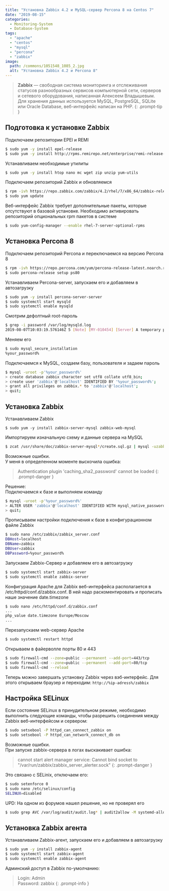 ```yaml
---
title: "Установка Zabbix 4.2 и MySQL-сервер Percona 8 на Centos 7"
date: "2019-08-15"
categories: 
  - Monitoring-System
  - Database-System
tags: 
  - "apache"
  - "centos"
  - "mysql"
  - "percona"
  - "zabbix"
image:
  path: /commons/1051548_1085_2.jpg
  alt: "Установка Zabbix 4.2 и Percona 8"
---
```


> **Zabbix** — свободная система мониторинга и отслеживания статусов разнообразных сервисов компьютерной сети, серверов и сетевого оборудования, написанная Алексеем Владышевым. Для хранения данных используется MySQL, PostgreSQL, SQLite или Oracle Database, веб-интерфейс написан на PHP.
{: .prompt-tip }

## Подготовка к установке Zabbix

Подключаем репозитории EPEl и REMI

```sh
$ sudo yum -y install epel-release
$ sudo yum -y install http://rpms.remirepo.net/enterprise/remi-release-7.rpm
```

Устанавливаем необходимые утилиты

```sh
$ sudo yum -y install htop nano mc wget zip unzip yum-utils
```

Подключаем репозиторий Zabbix и обновляемся

```sh
$ rpm -ivh https://repo.zabbix.com/zabbix/4.2/rhel/7/x86_64/zabbix-release-4.2-1.el7.noarch.rpm
$ sudo yum update
```

Веб-интерфейс Zabbix требует дополнительные пакеты, которые отсутствуют в базовой установке. Необходимо активировать репозиторий опциональных rpm пакетов в системе

```sh
$ sudo yum-config-manager --enable rhel-7-server-optional-rpms
```

## Установка Percona 8

Подключаем репозиторий Percona и переключаемся на версию Percona 8

```sh
$ rpm -ivh https://repo.percona.com/yum/percona-release-latest.noarch.rpm
$ sudo percona-release setup ps80
```

Устанавливаем Percona-server, запускаем его и добавляем в автозагрузку

```sh
$ sudo yum -y install percona-server-server
$ sudo systemctl start mysqld
$ sudo systemctl enable mysqld
```

Смотрим дефолтный root-пароль

```sh
$ grep -i password /var/log/mysqld.log
2019-08-07T10:03:19.576146Z 5 [Note] [MY-010454] [Server] A temporary password is generated for root@localhost: f.pjp.N?S1&q
```

Меняем его

```sh
$ sudo mysql_secure_installation
%your_password%
```

Подключаемся к MySQL, создаем базу, пользователя и задаем пароль

```sh
$ mysql -uroot -p'%your_password%'
> create database zabbix character set utf8 collate utf8_bin;
> create user 'zabbix'@'localhost' IDENTIFIED BY '%your_password%';
> grant all privileges on zabbix.* to 'zabbix'@'localhost';
> quit;
```

## Установка Zabbix

Устанавливаем Zabbix

```
$ sudo yum -y install zabbix-server-mysql zabbix-web-mysql
```

Импортируем изначальную схему и данные сервера на MySQL

```sh
$ zcat /usr/share/doc/zabbix-server-mysql*/create.sql.gz | mysql -uzabbix -p zabbix
```

Возможные ошибки.  
У меня в определенном моменте выскочила ошибка:

> Authentication plugin 'caching_sha2_password' cannot be loaded
{: .prompt-danger }

Решение:  
Подключаемся к базе и выполняем команду

```sh
$ mysql -uroot -p'%your_password%'
> ALTER USER 'zabbix'@'localhost' IDENTIFIED WITH mysql_native_password BY '%your_password%';
> quit;
```

Прописываем настройки подключения к базе в конфигурационном файле Zabbix

```sh
$ sudo nano /etc/zabbix/zabbix_server.conf
DBHost=localhost
DBName=zabbix
DBUser=zabbix
DBPassword=%your_password%
```

Запускаем Zabbix-Сервер и добавляем его в автозагрузку

```sh
$ sudo systemctl start zabbix-server
$ sudo systemctl enable zabbix-server
```

Конфигурация Apache для Zabbix веб-интерфейса располагается в /etc/httpd/conf.d/zabbix.conf. В ней надо раскоментировать и прописать наше значение date.timezone

```sh
$ sudo nano /etc/httpd/conf.d/zabbix.conf
...
php_value date.timezone Europe/Moscow
...
```

Перезапускаем web-сервер Apache

```sh
$ sudo systemctl restart httpd
```

Открываем в файерволле порты 80 и 443

```sh
$ sudo firewall-cmd --zone=public --permanent --add-port=443/tcp
$ sudo firewall-cmd --zone=public --permanent --add-port=80/tcp
$ sudo firewall-cmd --reload
```

Теперь можно завершать установку Zabbix через вэб-интерфейс. Для этого открываем браузер и переходим: `http://%ip-adress%/zabbix`

## Настройка SELinux

Если состояние SELinux в принудительном режиме, необходимо выполнить следующие команды, чтобы разрешить соединения между Zabbix веб-интерфейсом и сервером:

```sh
$ sudo setsebool -P httpd_can_connect_zabbix on
$ sudo setsebool -P httpd_can_network_connect_db on
```

Возможные ошибки.  
При запуске zabbix-сервера в логах выскакивает ошибка:

> cannot start alert manager service: Cannot bind socket to "/var/run/zabbix/zabbix_server_alerter.sock"
{: .prompt-danger }

Это связано с SELinix, отключаем его:

```sh
$ sudo setenforce 0
$ sudo nano /etc/selinux/config
SELINUX=disabled
```

UPD: На одном из форумов нашел решение, но не проверял его

```sh
$ sudo grep AVC /var/log/audit/audit.log* | audit2allow -M systemd-allow; semodule -i systemd-allow.pp
```

## Установка Zabbix агента

Устанавливаем Zabbix-агент, запускаем его и добавляем в автозагрузку

```sh
$ sudo yum -y install zabbix-agent
$ sudo systemctl start zabbix-agent
$ sudo systemctl enable zabbix-agent
```

Админский доступ в Zabbix по-умолчанию:

> Login: Admin  
> Password: zabbix
{: .prompt-info }
